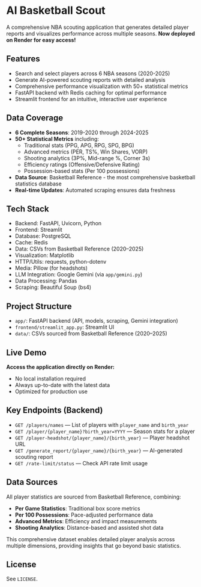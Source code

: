 AI Basketball Scout
===================

A comprehensive NBA scouting application that generates detailed player reports and visualizes performance across multiple seasons. **Now deployed on Render for easy access!**

Features
--------
- Search and select players across 6 NBA seasons (2020-2025)
- Generate AI-powered scouting reports with detailed analysis
- Comprehensive performance visualization with 50+ statistical metrics
- FastAPI backend with Redis caching for optimal performance
- Streamlit frontend for an intuitive, interactive user experience

Data Coverage
-------------
- **6 Complete Seasons**: 2019-2020 through 2024-2025
- **50+ Statistical Metrics** including:
  - Traditional stats (PPG, APG, RPG, SPG, BPG)
  - Advanced metrics (PER, TS%, Win Shares, VORP)
  - Shooting analytics (3P%, Mid-range %, Corner 3s)
  - Efficiency ratings (Offensive/Defensive Rating)
  - Possession-based stats (Per 100 possessions)
- **Data Source**: Basketball Reference - the most comprehensive basketball statistics database
- **Real-time Updates**: Automated scraping ensures data freshness

Tech Stack
---------
- Backend: FastAPI, Uvicorn, Python
- Frontend: Streamlit
- Database: PostgreSQL
- Cache: Redis
- Data: CSVs from Basketball Reference (2020–2025)
- Visualization: Matplotlib
- HTTP/Utils: requests, python-dotenv
- Media: Pillow (for headshots)
- LLM Integration: Google Gemini (via `app/gemini.py`)
- Data Processing: Pandas
- Scraping: Beautiful Soup (bs4)

Project Structure
-----------------
- `app/`: FastAPI backend (API, models, scraping, Gemini integration)
- `frontend/streamlit_app.py`: Streamlit UI
- `data/`: CSVs sourced from Basketball Reference (2020–2025)

Live Demo
---------
**Access the application directly on Render:**
- No local installation required
- Always up-to-date with the latest data
- Optimized for production use

Key Endpoints (Backend)
-----------------------
- `GET /players/names` — List of players with `player_name` and `birth_year`
- `GET /player/{player_name}?birth_year=YYYY` — Season stats for a player
- `GET /player-headshot/{player_name}/{birth_year}` — Player headshot URL
- `GET /generate_report/{player_name}/{birth_year}` — AI-generated scouting report
- `GET /rate-limit/status` — Check API rate limit usage

Data Sources
------------
All player statistics are sourced from Basketball Reference, combining:
- **Per Game Statistics**: Traditional box score metrics
- **Per 100 Possessions**: Pace-adjusted performance data
- **Advanced Metrics**: Efficiency and impact measurements
- **Shooting Analytics**: Distance-based and assisted shot data

This comprehensive dataset enables detailed player analysis across multiple dimensions, providing insights that go beyond basic statistics.

License
-------
See `LICENSE`.
